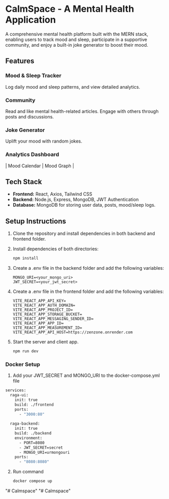 # CalmSpace - A Mental Health Application


A comprehensive mental health platform built with the MERN stack, enabling users to track mood and sleep, participate in a supportive community, and enjoy a built-in joke generator to boost their mood.

## Features

### Mood & Sleep Tracker
Log daily mood and sleep patterns, and view detailed analytics.

### Community
Read and like mental health-related articles. Engage with others through posts and discussions.

### Joke Generator
Uplift your mood with random jokes.

### Analytics Dashboard
| Mood Calendar | Mood Graph |

## Tech Stack

- **Frontend:** React, Axios, Tailwind CSS
- **Backend:** Node.js, Express, MongoDB, JWT Authentication
- **Database:** MongoDB for storing user data, posts, mood/sleep logs.

## Setup Instructions
1. Clone the repository and install dependencies in both backend and frontend folder.
2. Install dependencies of both directories:
   
   ```bash
   npm install
4. Create a .env file in the backend folder and add the following variables:
   
   ```plaintext
   MONGO_URI=<your_mongo_uri>
   JWT_SECRET=<your_jwt_secret>
5. Create a .env file in the frontend folder and add the following variables:
   ```plaintext
   VITE_REACT_APP_API_KEY= 
   VITE_REACT_APP_AUTH_DOMAIN= 
   VITE_REACT_APP_PROJECT_ID= 
   VITE_REACT_APP_STORAGE_BUCKET= 
   VITE_REACT_APP_MESSAGING_SENDER_ID= 
   VITE_REACT_APP_APP_ID= 
   VITE_REACT_APP_MEASUREMENT_ID= 
   VITE_REACT_APP_API_HOST=https://zenzone.onrender.com

5. Start the server and client app.
   
   ```bash
   npm run dev
### Docker Setup
1. Add your JWT_SECRET and MONGO_URI to the docker-compose.yml file
```bash
services:
  raga-ui:
    init: true
    build: ./frontend
    ports:
      - "3000:80"
  
  raga-backend:
    init: true
    build: ./backend
    environment:
      - PORT=8080
      - JWT_SECRET=secret
      - MONGO_URI=urmongouri
    ports:
      - "8080:8080"
```
2. Run command
   ```bash
   docker compose up
   ```
"# Calmspace" 
"# Calmspace" 
